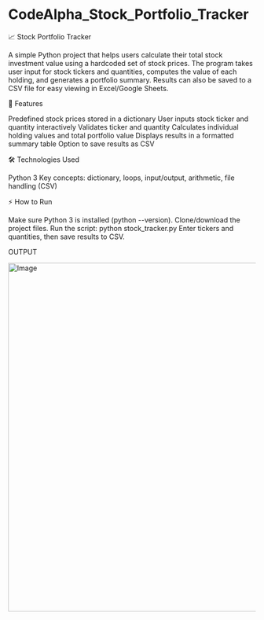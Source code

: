 # CodeAlpha_Stock_Portfolio_Tracker

📈 Stock Portfolio Tracker

A simple Python project that helps users calculate their total stock investment value using a hardcoded set of stock prices. The program takes user input for stock tickers and quantities, computes the value of each holding, and generates a portfolio summary. Results can also be saved to a CSV file for easy viewing in Excel/Google Sheets.

🚀 Features

Predefined stock prices stored in a dictionary
User inputs stock ticker and quantity interactively
Validates ticker and quantity
Calculates individual holding values and total portfolio value
Displays results in a formatted summary table
Option to save results as CSV

🛠️ Technologies Used

Python 3
Key concepts: dictionary, loops, input/output, arithmetic, file handling (CSV)

⚡ How to Run

Make sure Python 3 is installed (python --version).
Clone/download the project files.
Run the script:
python stock_tracker.py
Enter tickers and quantities, then save results to CSV.

OUTPUT

<img width="1400" height="710" alt="Image" src="https://github.com/user-attachments/assets/1ea989b1-6c00-41bd-8570-79159fd9d058" />
